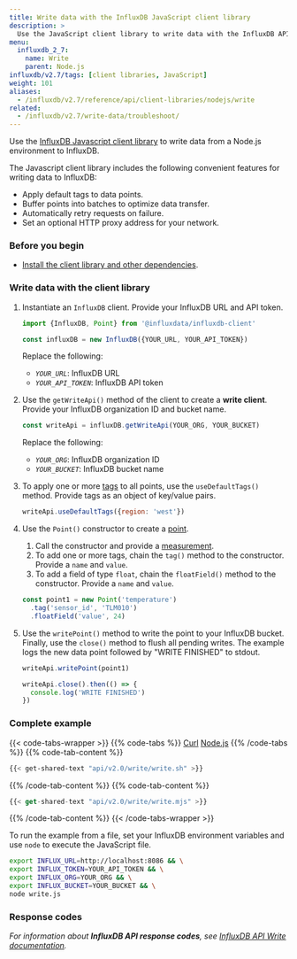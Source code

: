```yaml
---
title: Write data with the InfluxDB JavaScript client library
description: >
  Use the JavaScript client library to write data with the InfluxDB API in Node.js.
menu:
  influxdb_2_7:
    name: Write
    parent: Node.js
influxdb/v2.7/tags: [client libraries, JavaScript]
weight: 101
aliases:
  - /influxdb/v2.7/reference/api/client-libraries/nodejs/write
related:
  - /influxdb/v2.7/write-data/troubleshoot/
---
```


Use the [InfluxDB Javascript client library](https://github.com/influxdata/influxdb-client-js) to write data from a Node.js environment to InfluxDB.

The Javascript client library includes the following convenient features for writing data to InfluxDB:
- Apply default tags to data points.
- Buffer points into batches to optimize data transfer.
- Automatically retry requests on failure.
- Set an optional HTTP proxy address for your network.

### Before you begin

- [Install the client library and other dependencies](/influxdb/v2.7/api-guide/client-libraries/nodejs/install/).
### Write data with the client library

1. Instantiate an `InfluxDB` client. Provide your InfluxDB URL and API token.

   ```js
   import {InfluxDB, Point} from '@influxdata/influxdb-client'

   const influxDB = new InfluxDB({YOUR_URL, YOUR_API_TOKEN})
   ```
   Replace the following:
   - *`YOUR_URL`*: InfluxDB URL
   - *`YOUR_API_TOKEN`*: InfluxDB API token

2. Use the `getWriteApi()` method of the client to create a **write client**.
   Provide your InfluxDB organization ID and bucket name.

   ```js
   const writeApi = influxDB.getWriteApi(YOUR_ORG, YOUR_BUCKET)
   ```
   Replace the following:
   - *`YOUR_ORG`*: InfluxDB organization ID
   - *`YOUR_BUCKET`*: InfluxDB bucket name

3. To apply one or more [tags](/influxdb/v2.7/reference/glossary/#tag) to all points, use the `useDefaultTags()` method.
   Provide tags as an object of key/value pairs.

    ```js
    writeApi.useDefaultTags({region: 'west'})
    ```

4. Use the `Point()` constructor to create a [point](/influxdb/v2.7/reference/glossary/#point).
   1. Call the constructor and provide a [measurement](/influxdb/v2.7/reference/glossary/#measurement).
   2. To add one or more tags, chain the `tag()` method to the constructor.
      Provide a `name` and `value`.
   3. To add a field of type `float`, chain the `floatField()` method to the constructor.
      Provide a `name` and `value`.

    ```js
    const point1 = new Point('temperature')
      .tag('sensor_id', 'TLM010')
      .floatField('value', 24)
    ```

5. Use the `writePoint()` method to write the point to your InfluxDB bucket.
   Finally, use the `close()` method to flush all pending writes.
   The example logs the new data point followed by "WRITE FINISHED" to stdout.

    ```js
    writeApi.writePoint(point1)

    writeApi.close().then(() => {
      console.log('WRITE FINISHED')
    })
    ```

### Complete example

{{< code-tabs-wrapper >}}
{{% code-tabs %}}
[Curl](#curl)
[Node.js](#nodejs)
{{% /code-tabs %}}
{{% code-tab-content %}}

```sh
{{< get-shared-text "api/v2.0/write/write.sh" >}}
```
{{% /code-tab-content %}}
{{% code-tab-content %}}

```js
{{< get-shared-text "api/v2.0/write/write.mjs" >}}
```

{{% /code-tab-content %}}
{{< /code-tabs-wrapper >}}

To run the example from a file, set your InfluxDB environment variables and use `node` to execute the JavaScript file.

```sh
export INFLUX_URL=http://localhost:8086 && \
export INFLUX_TOKEN=YOUR_API_TOKEN && \
export INFLUX_ORG=YOUR_ORG && \
export INFLUX_BUCKET=YOUR_BUCKET && \
node write.js
```

### Response codes
_For information about **InfluxDB API response codes**, see
[InfluxDB API Write documentation](/influxdb/cloud/api/#operation/PostWrite)._

